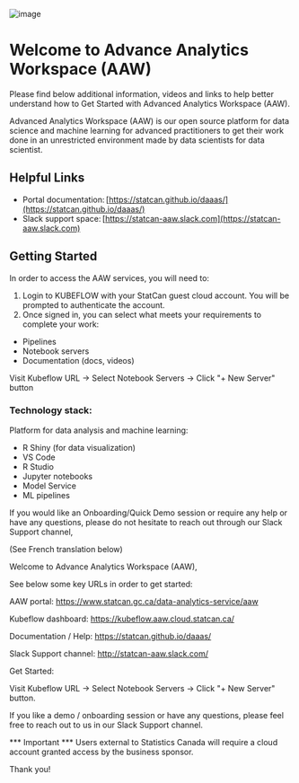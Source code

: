 ![image](https://user-images.githubusercontent.com/8212170/153892366-0b44876f-a69e-41ac-9dc7-bfcd2de56977.png)

# Welcome to Advance Analytics Workspace (AAW)

Please find below additional information, videos and links to help better understand how to Get Started with Advanced Analytics Workspace (AAW). 

Advanced Analytics Workspace (AAW) is our open source platform for data science and machine learning for advanced practitioners to get their work done in an unrestricted environment made by data scientists for data scientist.

## Helpful Links

- Portal documentation: [https://statcan.github.io/daaas/](https://statcan.github.io/daaas/)
- Slack support space: [https://statcan-aaw.slack.com](https://statcan-aaw.slack.com) 

## Getting Started

In order to access the AAW services, you will need to:

1. Login to KUBEFLOW with your StatCan guest cloud account. You will be prompted to authenticate the account.
2. Once signed in, you can select what meets your requirements to complete your work:
  - Pipelines
  - Notebook servers
  - Documentation (docs, videos)

Visit Kubeflow URL -> Select Notebook Servers -> Click "+ New Server" button

### Technology stack: 

Platform for data analysis and machine learning:

  - R Shiny (for data visualization)
  - VS Code
  - R Studio
  - Jupyter notebooks
  - Model Service
  - ML pipelines

If you would like an Onboarding/Quick Demo session or require any help or have any questions, please do not hesitate to reach out through our Slack Support channel,

(See French translation below) 

Welcome to Advance Analytics Workspace (AAW), 

See below some key URLs in order to get started: 

AAW portal: https://www.statcan.gc.ca/data-analytics-service/aaw 

Kubeflow dashboard: https://kubeflow.aaw.cloud.statcan.ca/ 

Documentation / Help: https://statcan.github.io/daaas/ 

Slack Support channel: http://statcan-aaw.slack.com/ 

Get Started: 

Visit Kubeflow URL -> Select Notebook Servers -> Click "+ New Server" button. 


If you like a demo / onboarding session or have any questions, please feel free to reach out to us in our Slack Support channel. 

*** Important *** Users external to Statistics Canada will require a cloud account granted access by the business sponsor. 

Thank you! 
